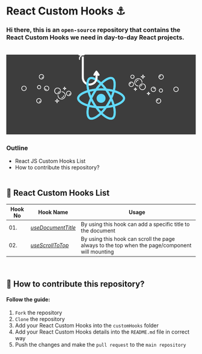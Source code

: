 # React Custom Hooks ⚓<br>

### Hi there, this is an ```open-source``` repository that contains the React Custom Hooks we need in day-to-day React projects. <br><br>

![alt text](cover.png)

### Outline
- React JS Custom Hooks List
- How to contribute this repository? <br><br>

## 📘 React Custom Hooks List

| **Hook No** | **Hook Name**  | **Usage** |
| --- | ------------------ | ---------------------------------------------------------------------------------------------- |
| 01. | [_useDocumentTitle_](customHooks/useDocumentTitle.js) | By using this hook can add a specific title to the document                                    |
| 02. | [_useScrollToTop_](customHooks/useDocumentTitle.js)   | By using this hook can scroll the page always to the top when the page/component will mounting |

<br>

## 🎁 How to contribute this repository?
#### Follow the guide:
1. ```Fork``` the repository
2. ```Clone``` the repository
3. Add your React Custom Hooks into the ```customHooks``` folder
4. Add your React Custom Hooks details into the ```README.md``` file in correct way
5. Push the changes and make the ```pull request``` to the ```main repository```
